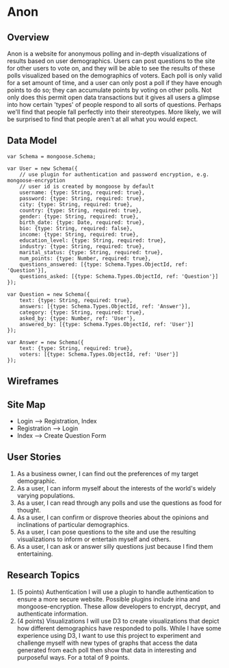 # Anon

## Overview
Anon is a website for anonymous polling and in-depth visualizations of results based on user demographics. Users can post questions to the site for other users to vote on, and they will be able to see the results of these polls visualized based on the demographics of voters. Each poll is only valid for a set amount of time, and a user can only post a poll if they have enough points to do so; they can accumulate points by voting on other polls. Not only does this permit open data transactions but it gives all users a glimpse into how certain 'types' of people respond to all sorts of questions. Perhaps we'll find that people fall perfectly into their stereotypes. More likely, we will be surprised to find that people aren't at all what you would expect.

## Data Model

```
var Schema = mongoose.Schema;

var User = new Schema({
	// use plugin for authentication and password encryption, e.g. mongoose-encryption
	// user id is created by mongoose by default
	username: {type: String, required: true},
	password: {type: String, required: true},
	city: {type: String, required: true},
	country: {type: String, required: true},
	gender: {type: String, required: true},
	birth_date: {type: Date, required: true},
	bio: {type: String, required: false},
	income: {type: String, required: true},
	education_level: {type: String, required: true},
	industry: {type: String, required: true},
	marital_status: {type: String, required: true},
	num_points: {type: Number, required: true},
	questions_answered: [{type: Schema.Types.ObjectId, ref: 'Question'}],
	questions_asked: [{type: Schema.Types.ObjectId, ref: 'Question'}]
});

var Question = new Schema({
	text: {type: String, required: true},
	answers: [{type: Schema.Types.ObjectId, ref: 'Answer'}],
	category: {type: String, required: true},
	asked_by: {type: Number, ref: 'User'},
	answered_by: [{type: Schema.Types.ObjectId, ref: 'User'}]
});

var Answer = new Schema({
	text: {type: String, required: true},
	voters: [{type: Schema.Types.ObjectId, ref: 'User'}]
});

```

## Wireframes

## Site Map
* Login --> Registration, Index
* Registration --> Login
* Index --> Create Question Form

## User Stories
1. As a business owner, I can find out the preferences of my target demographic. 
2. As a user, I can inform myself about the interests of the world's widely varying populations.
3. As a user, I can read through any polls and use the questions as food for thought.
4. As a user, I can confirm or disprove theories about the opinions and inclinations of particular demographics.
5. As a user, I can pose questions to the site and use the resulting visualizations to inform or entertain myself and others.
7. As a user, I can ask or answer silly questions just because I find them entertaining.

## Research Topics
1. (5 points) Authentication
  I will use a plugin to handle authentication to ensure a more secure website. Possible plugins include irina and mongoose-encryption. These allow developers to encrypt, decrypt, and authenticate information.
2. (4 points) Visualizations
  I will use D3 to create visualizations that depict how different demographics have responded to polls. While I have some experience using D3, I want to use this project to experiment and challenge myself with new types of graphs that access the data generated from each poll then show that data in interesting and purposeful ways.
For a total of 9 points.

